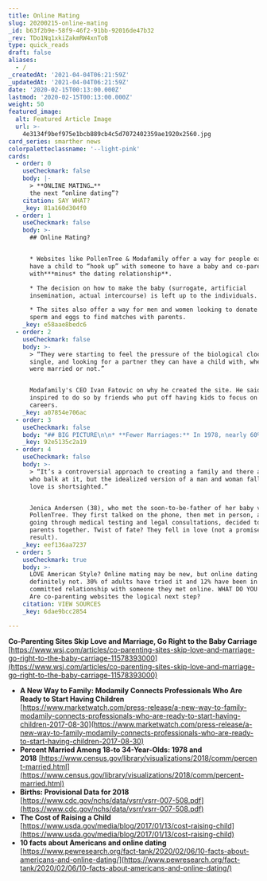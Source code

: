 ```yaml
---
title: Online Mating
slug: 20200215-online-mating
_id: b63f2b9e-58f9-46f2-91bb-92016de47b32
_rev: TDo1Nq1xkiZakmRW4xnToB
type: quick_reads
draft: false
aliases:
  - /
_createdAt: '2021-04-04T06:21:59Z'
_updatedAt: '2021-04-04T06:21:59Z'
date: '2020-02-15T00:13:00.000Z'
lastmod: '2020-02-15T00:13:00.000Z'
weight: 50
featured_image:
  alt: Featured Article Image
  url: >-
    4e3134f9bef975e1bcb889cb4c5d7072402359ae1920x2560.jpg
card_series: smarther news
colorpaletteclassname: '--light-pink'
cards:
  - order: 0
    useCheckmark: false
    body: |-
      > **ONLINE MATING…**  
      the next “online dating”?
    citation: SAY WHAT?
    _key: 81a160d304f0
  - order: 1
    useCheckmark: false
    body: >-
      ## Online Mating?


      * Websites like PollenTree & Modafamily offer a way for people eager to
      have a child to “hook up” with someone to have a baby and co-parent
      with***minus* the dating relationship**.

      * The decision on how to make the baby (surrogate, artificial
      insemination, actual intercourse) is left up to the individuals.

      * The sites also offer a way for men and women looking to donate their
      sperm and eggs to find matches with parents.
    _key: e58aae8bedc6
  - order: 2
    useCheckmark: false
    body: >-
      > “They were starting to feel the pressure of the biological clock, still
      single, and looking for a partner they can have a child with, whether they
      were married or not.”


      Modafamily's CEO Ivan Fatovic on why he created the site. He said he was
      inspired to do so by friends who put off having kids to focus on their
      careers.
    _key: a07854e706ac
  - order: 3
    useCheckmark: false
    body: "## BIG PICTURE\n\n* **Fewer Marriages:** In 1978, nearly 60% of 18-to-34-year-olds were married. In 2018, just about 30% were married.\n* **Fewer Babies:** In 2018, the U.S. birthrate fell to a 32-year low,***BUT*** birth rates rose for women in late 30s / early 40s.\n* **$$$:** According to latest gov’t data, it costs approx. $234,000 to raise a child.\n* **FYI:** America\_is the only developed country without a mandated paid leave policy for new moms."
    _key: 92e5135c2a19
  - order: 4
    useCheckmark: false
    body: >-
      > “It’s a controversial approach to creating a family and there are people
      who balk at it, but the idealized version of a man and woman falling in
      love is shortsighted.”


      Jenica Andersen (38), who met the soon-to-be-father of her baby via
      PollenTree. They first talked on the phone, then met in person, and after
      going through medical testing and legal consultations, decided to become
      parents together. Twist of fate? They fell in love (not a promised
      result).
    _key: eef136aa7237
  - order: 5
    useCheckmark: true
    body: >-
      LOVE American Style? Online mating may be new, but online dating is
      definitely not. 30% of adults have tried it and 12% have been in a
      committed relationship with someone they met online. WHAT DO YOU THINK?
      Are co-parenting websites the logical next step?
    citation: VIEW SOURCES
    _key: 6dae9bcc2854

---
```

**Co-Parenting Sites Skip Love and Marriage, Go Right to the Baby Carriage**  
[https://www.wsj.com/articles/co-parenting-sites-skip-love-and-marriage-go-right-to-the-baby-carriage-11578393000](https://www.wsj.com/articles/co-parenting-sites-skip-love-and-marriage-go-right-to-the-baby-carriage-11578393000)

* ****A New Way to Family: Modamily Connects Professionals Who Are Ready to Start Having Children****  
[https://www.marketwatch.com/press-release/a-new-way-to-family-modamily-connects-professionals-who-are-ready-to-start-having-children-2017-08-30](https://www.marketwatch.com/press-release/a-new-way-to-family-modamily-connects-professionals-who-are-ready-to-start-having-children-2017-08-30)
* **Percent Married Among 18-to 34-Year-Olds: 1978 and 2018** [https://www.census.gov/library/visualizations/2018/comm/percent-married.html](https://www.census.gov/library/visualizations/2018/comm/percent-married.html)
* **Births: Provisional Data for 2018**  
[https://www.cdc.gov/nchs/data/vsrr/vsrr-007-508.pdf](https://www.cdc.gov/nchs/data/vsrr/vsrr-007-508.pdf)
* **The Cost of Raising a Child**  
[https://www.usda.gov/media/blog/2017/01/13/cost-raising-child](https://www.usda.gov/media/blog/2017/01/13/cost-raising-child)
* **10 facts about Americans and online dating**  
[https://www.pewresearch.org/fact-tank/2020/02/06/10-facts-about-americans-and-online-dating/](https://www.pewresearch.org/fact-tank/2020/02/06/10-facts-about-americans-and-online-dating/)